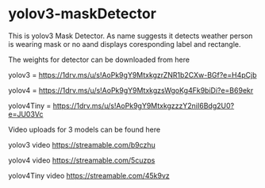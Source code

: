 # yolov3-maskDetector

This is yolov3 Mask Detector. As name suggests it detects weather person is wearing mask or no aand displays coresponding label and rectangle.

The weights for detector can be downloaded from here 

yolov3 = https://1drv.ms/u/s!AoPk9gY9MtxkgzrZNR1b2CXw-BGf?e=H4pCjb

yolov4 = https://1drv.ms/u/s!AoPk9gY9MtxkgzsWgoKg4Fk9biDi?e=B69ekr

yolov4Tiny = https://1drv.ms/u/s!AoPk9gY9MtxkgzzzY2niI6Bdg2U0?e=JU03Vc


Video uploads for 3 models can be found here 

yolov3 video https://streamable.com/b9czhu

yolov4 video https://streamable.com/5cuzps

yolov4Tiny video https://streamable.com/45k9vz

